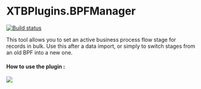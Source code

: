 # XTBPlugins.BPFManager

[![Build status](https://ci.appveyor.com/api/projects/status/o792agnf3lrlaxbr?svg=true)](https://ci.appveyor.com/project/carfup/xtbplugins-bpfmanager-oav9j)

This tool allows you to set an active business process flow stage for records in bulk. Use this after a data import, or simply to switch stages from an old BPF into a new one.

#### How to use the plugin : 
![](https://github.com/carfup/XTBPlugins.BPFManager/blob/quickFixes/BPFManager/Resources/help.png?raw=true)
